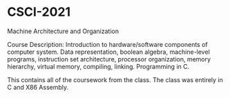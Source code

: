 # CSCI-2021
Machine Architecture and Organization

Course Description: Introduction to hardware/software components of computer system. Data representation, boolean algebra, machine-level programs, instruction set architecture, processor organization, memory hierarchy, virtual memory, compiling, linking. Programming in C.

This contains all of the coursework from the class. The class was entirely in C and X86 Assembly.
